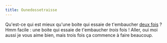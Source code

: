 ```yaml
---
title: Ounedossetraisse
---
```


Qu'est-ce qui est mieux qu'une boite qui essaie de t'embaucher [deux
fois](http://cyprio.net/wtf/2006-01-09-1236.wtf.html) ? Hmm facile : une boite
qui essaie de t'embaucher _trois_ fois ! Aller, oui moi aussi je vous aime
bien, mais trois fois ça commence à faire beaucoup.

